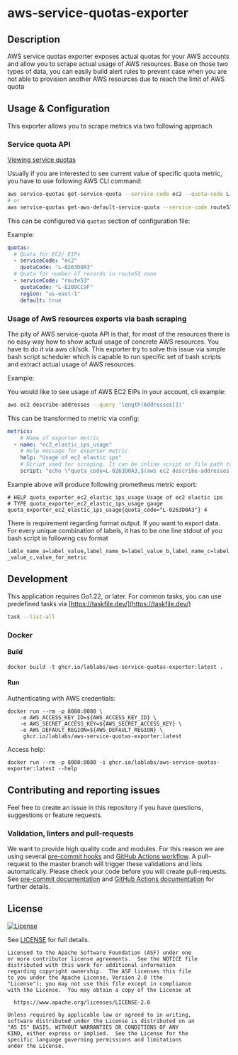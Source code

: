 # aws-service-quotas-exporter

## Description

AWS service quotas exporter exposes actual quotas for your AWS accounts and allow you to scrape actual
usage of AWS resources. Base on those two types of data, you can easily build
alert rules to prevent case when you are not able to provision another AWS resources due to reach the limit of AWS quota

## Usage & Configuration

This exporter allows you to scrape metrics via two following approach

### Service quota API

[Viewing service quotas](https://docs.aws.amazon.com/servicequotas/latest/userguide/gs-request-quota.html)

Usually if you are interested to see current value of specific quota metric, you have to use following AWS CLI command:

```bash
aws service-quotas get-service-quota --service-code ec2 --quota-code L-0263D0A3
# or
aws service-quotas get-aws-default-service-quota --service-code route53 --quota-code L-E209CC9F --region us-east-1
```

This can be configured via `quotas` section of configuration file:

Example:
```yaml
quotas:
  # Quota for EC2/ EIPs
  - serviceCode: "ec2"
    quotaCode: "L-0263D0A3"
  # Quota for number of records in route53 zone
  - serviceCode: "route53"
    quotaCode: "L-E209CC9F"
    region: "us-east-1"
    default: true
```

### Usage of AwS resources exports via bash scraping

The pity of AWS service-quota API is that, for most of the resources there is no easy way how to show actual usage of concrete
AWS resources. You have to do it via aws cli/sdk. This exporter try to solve this issue via simple bash script scheduler which
is capable to run specific set of bash scripts and extract actual usage of AWS resources.

Example:

You would like to see usage of AWS EC2 EIPs in your account, cli example:
```bash
aws ec2 describe-addresses --query 'length(Addresses[])'
```
This can be transformed to metric via config:
```yaml
metrics:
    # Name of exporter metric
  - name: "ec2_elastic_ips_usage"
    # Help message for exporter metric
    help: "Usage of ec2 elastic ips"
    # Script used for scraping. It can be inline script or file path to script
    script: "echo \"quota_code=L-0263D0A3,$(aws ec2 describe-addresses --query \'length(Addresses[])\')\""
```

Example above will produce following prometheus metric export:

```
# HELP quota_exporter_ec2_elastic_ips_usage Usage of ec2 elastic ips
# TYPE quota_exporter_ec2_elastic_ips_usage gauge
quota_exporter_ec2_elastic_ips_usage{quota_code="L-0263D0A3"} 4
```

There is requirement regarding format output. If you want to export data. For every unique
combination of labels, it has to be one line stdout of you bash script in following csv format

`lable_name_a=label_value,label_name_b=label_value_b,label_name_c=label_value_c,value_for_metric`

## Development

This application requires Go1.22, or later. For common tasks, you can use predefined tasks
via [https://taskfile.dev/](https://taskfile.dev/)

```bash
task --list-all
```

### Docker

#### Build
```
docker build -t ghcr.io/lablabs/aws-service-quotas-exporter:latest .
```
#### Run
Authenticating with AWS credentials:

```
docker run --rm -p 8080:8080 \
    -e AWS_ACCESS_KEY_ID=${AWS_ACCESS_KEY_ID} \
    -e AWS_SECRET_ACCESS_KEY=${AWS_SECRET_ACCESS_KEY} \
    -e AWS_DEFAULT_REGION=${AWS_DEFAULT_REGION} \
     ghcr.io/lablabs/aws-service-quotas-exporter:latest
```

Access help:
```
docker run --rm -p 8080:8080 -i ghcr.io/lablabs/aws-service-quotas-exporter:latest --help
```

## Contributing and reporting issues
Feel free to create an issue in this repository if you have questions, suggestions or feature requests.

### Validation, linters and pull-requests

We want to provide high quality code and modules. For this reason we are using
several [pre-commit hooks](.pre-commit-config.yaml) and
[GitHub Actions workflow](.github/workflows/golangci-lint.yml). A pull-request to the
master branch will trigger these validations and lints automatically. Please
check your code before you will create pull-requests. See
[pre-commit documentation](https://pre-commit.com/) and
[GitHub Actions documentation](https://docs.github.com/en/actions) for further
details.

## License
[![License](https://img.shields.io/badge/License-Apache%202.0-blue.svg)](https://opensource.org/licenses/Apache-2.0)

See [LICENSE](LICENSE) for full details.

    Licensed to the Apache Software Foundation (ASF) under one
    or more contributor license agreements.  See the NOTICE file
    distributed with this work for additional information
    regarding copyright ownership.  The ASF licenses this file
    to you under the Apache License, Version 2.0 (the
    "License"); you may not use this file except in compliance
    with the License.  You may obtain a copy of the License at

      https://www.apache.org/licenses/LICENSE-2.0

    Unless required by applicable law or agreed to in writing,
    software distributed under the License is distributed on an
    "AS IS" BASIS, WITHOUT WARRANTIES OR CONDITIONS OF ANY
    KIND, either express or implied.  See the License for the
    specific language governing permissions and limitations
    under the License.
